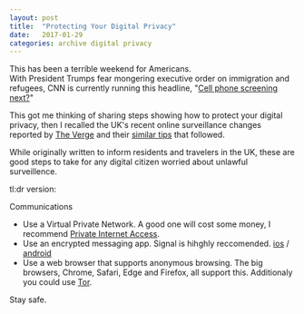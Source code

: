 ```yaml
---
layout: post
title:  "Protecting Your Digital Privacy"
date:   2017-01-29
categories: archive digital privacy
---
```


This has been a terrible weekend for Americans.   
With President Trumps fear mongering executive order on immigration and refugees, CNN is currently running this headline, "[Cell phone screening next?](http://www.cnn.com/2017/01/29/politics/donald-trump-immigrant-policy-social-media-contacts/index.html)"<br/>  

This got me thinking of sharing steps showing how to protect your digital privacy, then I recalled the UK's recent online surveillance changes reported by [The Verge](http://www.theverge.com/2016/11/23/13718768/uk-surveillance-laws-explained-investigatory-powers-bill) and their [similar tips](http://www.theverge.com/2016/11/25/13746042/uk-surveillance-bill-private-browsing-online)  that followed. <br/>  

While originally written to inform residents and travelers in the UK, these are good steps to take for any digital citizen worried about unlawful surveillence.<br/>  

tl:dr version:  

Communications
- Use a Virtual Private Network. A good one will cost some money, I recommend [Private Internet Access](https://www.privateinternetaccess.com/).  
- Use an encrypted messaging app. Signal is hihghly reccomended. [ios](https://itunes.apple.com/us/app/signal-private-messenger/id874139669?mt=8) / [android](https://play.google.com/store/apps/details?id=org.thoughtcrime.securesms&hl=en) 
- Use a web browser that supports anonymous browsing. The big browsers, Chrome, Safari, Edge and Firefox, all support this. Additionaly you could use [Tor](https://www.torproject.org/projects/torbrowser.html). <br/>   

Stay safe.
